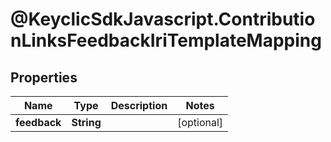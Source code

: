 # @KeyclicSdkJavascript.ContributionLinksFeedbackIriTemplateMapping

## Properties
Name | Type | Description | Notes
------------ | ------------- | ------------- | -------------
**feedback** | **String** |  | [optional] 


